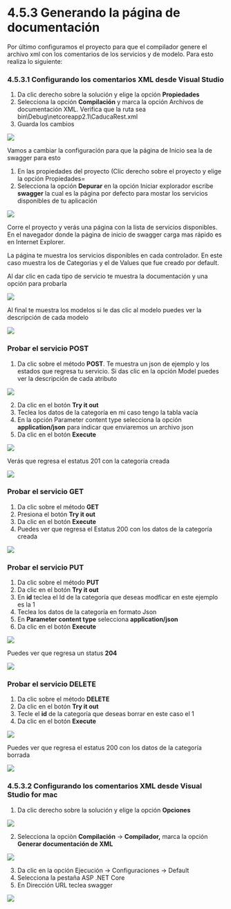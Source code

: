 # 4.5.3 Generando la página de documentación

Por último configuramos el proyecto para que el compilador genere el archivo xml con los comentarios de los servicios y de modelo. Para esto realiza lo siguiente:

### 4.5.3.1 Configurando los comentarios XML desde Visual Studio 

1. Da clic derecho sobre la solución y elige la opción **Propiedades**
2. Selecciona la opción **Compilación** y marca la opción Archivos de documentación XML. Verifica que la ruta sea bin\Debug\netcoreapp2.1\CaducaRest.xml
3. Guarda los cambios

![](../../.gitbook/assets/image%20%28152%29.png)

Vamos a cambiar la configuración para que la página de Inicio sea la de swagger para esto

1. En las propiedades del proyecto \(Clic derecho sobre el proyecto y elige la opción Propiedades=
2. Selecciona la opción **Depurar** en la opción Iniciar explorador escribe **swagger** la cual es la página por defecto para mostar los servicios disponibles de tu aplicación 

![](../../.gitbook/assets/image%20%28146%29.png)

Corre el proyecto y verás una página con la lista de servicios disponibles. En el navegador donde la página de inicio de swagger carga mas rápido es en Internet Explorer.

La página te muestra los servicios disponibles en cada controlador. En este caso muestra los de Categorias y el de Values que fue creado por default.

Al dar clic en cada tipo de servicio te muestra la documentación y una opción para probarla

![](../../.gitbook/assets/image%20%28130%29.png)

Al final te muestra los modelos si le das clic al modelo puedes ver la descripción de cada modelo

![](../../.gitbook/assets/image%20%28111%29.png)

### Probar el servicio POST

1. Da clic sobre el método **POST**. Te muestra un json de ejemplo y los estados que regresa tu servicio. Si das clic en la opción Model puedes ver la descripción de cada atributo

![](../../.gitbook/assets/image%20%2893%29.png)

2. Da clic en el botón **Try it out**  
3. Teclea los datos de la categoría en mi caso tengo la tabla vacía  
4. En la opción Parameter content type selecciona la opción **application/json** para indicar que enviaremos un archivo json  
5. Da clic en el botón **Execute**

![](../../.gitbook/assets/image%20%2874%29.png)

 Verás que regresa el estatus 201 con la categoría creada

![](../../.gitbook/assets/image%20%2861%29.png)

### Probar el servicio GET

1. Da clic sobre el método **GET** 
2. Presiona el botón **Try it out**
3. Da clic en el botón **Execute**
4. Puedes ver que regresa el Estatus 200 con los datos de la categoría creada

![](../../.gitbook/assets/image%20%2811%29.png)

### Probar el servicio PUT

1. Da clic sobre el método **PUT**
2. Da clic en el botón **Try it out**
3. En **id** teclea el Id de la categoría que deseas modficar en este ejemplo es la 1
4. Teclea los datos de la categoría en formato Json
5. En **Parameter content type** selecciona **application/json**
6. Da clic en el botón **Execute**

![](../../.gitbook/assets/image%20%2846%29.png)

Puedes ver que regresa un status **204**

![](../../.gitbook/assets/image%20%2886%29.png)

### **Probar el servicio DELETE**

1. Da clic sobre el método **DELETE**
2. Da clic en el botón **Try it out**
3. Tecle el **id** de la categoría que deseas borrar en este caso el 1
4. Da clic en el botón **Execute**

![](../../.gitbook/assets/image%20%2867%29.png)

Puedes ver que regresa el estatus 200 con los datos de la categoría borrada

![](../../.gitbook/assets/image%20%28112%29.png)

### 4.5.3.2 Configurando los comentarios XML desde Visual Studio for mac

1. Da clic derecho sobre la solución y elige la opción **Opciones**

![](../../.gitbook/assets/image%20%2858%29.png)

2. Selecciona la opciòn **Compilación** -&gt; **Compilador,** marca la opción **Generar documentación de XML** 

![](../../.gitbook/assets/image%20%2882%29.png)

3. Da clic en la opción Ejecución -&gt; Configuraciones -&gt; Default  
4. Selecciona la pestaña ASP .NET Core  
5. En Dirección URL teclea swagger

![](../../.gitbook/assets/image%20%2863%29.png)

